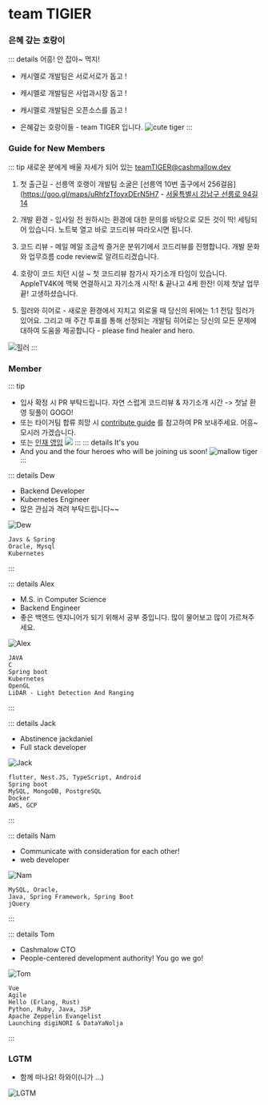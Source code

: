 # team TIGIER
### 은혜 갚는 호랑이
::: details 어흥! 안 잡아~ 먹지!
- 캐시멜로 개발팀은 서로서로가 돕고 !
- 캐시멜로 개발팀은 사업과시장 돕고 !
- 캐시멜로 개발팀은 오픈소스를 돕고 !

- 은혜갚는 호랑이들 - team TIGER 입니다.
![cute tiger](/images/tiger-cute.svg)
:::

### Guide for New Members
::: tip 새로운 분에게 배울 자세가 되어 있는 teamTIGER@cashmallow.dev

1. 첫 출근길 - 선릉역 호랭이 개발팀 소굴은 [선릉역 10번 출구에서 256걸음](https://goo.gl/maps/uRhfzTfoyxDErN5H7 - [서울특별시 강남구 선릉로 94길 14](https://goo.gl/maps/uRhfzTfoyxDErN5H7)

2. 개발 환경 - 입사일 전 원하시는 환경에 대한 문의를 바탕으로 모든 것이 딱! 세팅되어 있습니다. 노트북 열고 바로 코드리뷰 따라오시면 됩니다.

3. 코드 리뷰 - 메일 메일 조금씩 즐거운 분위기에서 코드리뷰를 진행합니다. 개발 문화와 업무흐름 code review로 알려드리겠습니다.

4. 호랑이 코드 치던 시설 ~ 첫 코드리뷰 참가시 자기소개 타임이 있습니다. AppleTV4K에 맥북 연결하시고 자기소개 시작! & 끝나고 4케 한잔! 이제 첫날 업무 끝! 고생하셨습니다.

5. 힐러와 히어로 - 새로운 환경에서 지치고 외로울 때 당신의 뒤에는 1:1 전담 힐러가 있어요. 그리고 매 주간 투표를 통해 선정되는 개발팀 히어로는 당신의 모든 문제에 대하여 도움을 제공합니다 - please find healer and hero.

![힐러](https://mblogthumb-phinf.pstatic.net/20160410_240/dldbdgml99_1460288270630thoD3_PNG/%BF%C0%B9%F6%BF%F6%C4%A1-%C8%FA%B7%AF-%C6%F7%BD%BA%C6%C3-%BD%E6%B3%D7%C0%CF.png?type=w2)
:::

### Member
::: tip
- 입사 확정 시 PR 부탁드립니다. 자연 스럽게 코드리뷰 & 자기소개 시간 -> 첫날 환영 뒷풀이 GOGO!
- 또는 타이거팀 합류 희망 시 [contribute guide](https://github.com/oss-cashmallow/oss-cashmallow.github.io#contribute-guide) 를 참고하여 PR 보내주세요. 어흥~ 모시러 가겠습니다.
- 또는 [인재 영입](team/recruit/)
![](https://user-images.githubusercontent.com/120996497/209473626-12d63987-9357-4f0a-94a9-35392d4f8869.png)
:::
::: details <Badge type="warning" text="backend" vertical="top" /> <Badge type="tip" text="frontend" vertical="top" /> It's you
- And you and the four heroes who will be joining us soon!
![mallow tiger](/images/tiger-slamdunk/tiger-slamdunk.006.jpeg)
:::


::: details Dew <Badge type="warning" text="backend" vertical="top" />
- Backend Developer
- Kubernetes Engineer
- 많은 관심과 격려 부탁드립니다~~

![Dew](/images/tiger-slamdunk/tiger-slamdunk.007.jpeg)
```
Javs & Spring
Oracle, Mysql
Kubernetes
```
:::

::: details Alex <Badge type="warning" text="backend" vertical="top" />
- M.S. in Computer Science
- Backend Engineer
- 좋은 백엔드 엔지니어가 되기 위해서 공부 중입니다. 많이 물어보고 많이 가르쳐주세요.

![Alex](/images/tiger-slamdunk/tiger-slamdunk.004.jpeg)
```
JAVA
C
Spring boot
Kubernetes
OpenGL
LiDAR - Light Detection And Ranging
```
:::

::: details Jack <Badge type="tip" text="frontend" vertical="top" /> <Badge type="warning" text="backend" vertical="top" />
- Abstinence jackdaniel
- Full stack developer

![Jack](/images/tiger-slamdunk/tiger-slamdunk.003.jpeg)
```
flutter, Nest.JS, TypeScript, Android
Spring boot
MySQL, MongoDB, PostgreSQL
Docker
AWS, GCP
```
:::

::: details Nam <Badge type="tip" text="web developer" vertical="top" />
- Communicate with consideration for each other!
- web developer

![Nam](/images/tiger-slamdunk/tiger-slamdunk.001.jpeg)
```
MySQL, Oracle, 
Java, Spring Framework, Spring Boot
jQuery
```
:::

::: details Tom <Badge type="danger" text="CTO" vertical="top" /> <Badge type="danger" text="SRE" vertical="top" /> <Badge type="danger" text="DevRel" vertical="top" />
- Cashmalow CTO
- People-centered development authority! You go we go!

![Tom](/images/tiger-slamdunk/tiger-slamdunk.008.jpeg)
```
Vue
Agile
Hello (Erlang, Rust)
Python, Ruby, Java, JSP
Apache Zeppelin Evangelist
Launching digiNORI & DataYaNolja
```
:::

### LGTM
- 함께 떠나요! 하와이(니가 ...)

![LGTM](https://i.lgtm.fun/28py.png)

<CaptionedImage src="/images/tiger-cute.svg" caption="Caption Example"></CaptionedImage>
